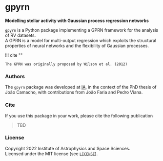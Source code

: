 # gpyrn


**Modelling stellar activity with Gaussian process regression networks**

`gpyrn` is a Python package implementing a GPRN framework for the analysis of RV
datasets.  
A GPRN is a model for multi-output regression which exploits the
structural properties of neural networks and the flexibility of Gaussian
processes.

!!! cite ""
    
    The GPRN was originally proposed by Wilson et al. (2012)


### Authors

The `gpyrn` package was developed at [IA](https://www.iastro.pt), in the context
of the PhD thesis of João Camacho, with contributions from João Faria and
Pedro Viana.

### Cite

If you use this package in your work, please cite the following publication

> TBD


### License

Copyright 2022 Institute of Astrophysics and Space Sciences.  
Licensed under the MIT license (see [`LICENSE`](https://github.com/iastro-pt/gpyrn/blob/main/LICENSE)).
